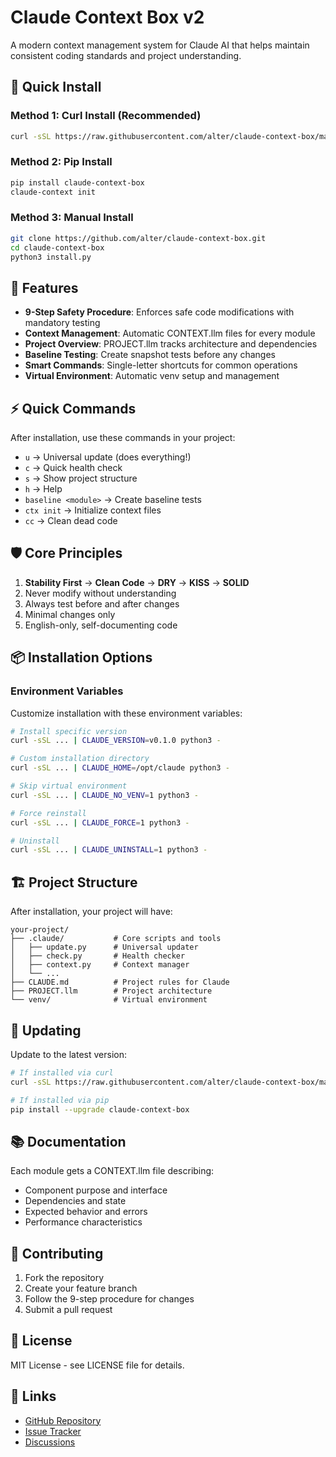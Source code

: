 # Claude Context Box v2

A modern context management system for Claude AI that helps maintain consistent coding standards and project understanding.

## 🚀 Quick Install

### Method 1: Curl Install (Recommended)
```bash
curl -sSL https://raw.githubusercontent.com/alter/claude-context-box/main/install.py | python3 -
```

### Method 2: Pip Install
```bash
pip install claude-context-box
claude-context init
```

### Method 3: Manual Install
```bash
git clone https://github.com/alter/claude-context-box.git
cd claude-context-box
python3 install.py
```

## 🎯 Features

- **9-Step Safety Procedure**: Enforces safe code modifications with mandatory testing
- **Context Management**: Automatic CONTEXT.llm files for every module
- **Project Overview**: PROJECT.llm tracks architecture and dependencies
- **Baseline Testing**: Create snapshot tests before any changes
- **Smart Commands**: Single-letter shortcuts for common operations
- **Virtual Environment**: Automatic venv setup and management

## ⚡ Quick Commands

After installation, use these commands in your project:

- `u` → Universal update (does everything!)
- `c` → Quick health check
- `s` → Show project structure
- `h` → Help
- `baseline <module>` → Create baseline tests
- `ctx init` → Initialize context files
- `cc` → Clean dead code

## 🛡️ Core Principles

1. **Stability First** → **Clean Code** → **DRY** → **KISS** → **SOLID**
2. Never modify without understanding
3. Always test before and after changes
4. Minimal changes only
5. English-only, self-documenting code

## 📦 Installation Options

### Environment Variables

Customize installation with these environment variables:

```bash
# Install specific version
curl -sSL ... | CLAUDE_VERSION=v0.1.0 python3 -

# Custom installation directory
curl -sSL ... | CLAUDE_HOME=/opt/claude python3 -

# Skip virtual environment
curl -sSL ... | CLAUDE_NO_VENV=1 python3 -

# Force reinstall
curl -sSL ... | CLAUDE_FORCE=1 python3 -

# Uninstall
curl -sSL ... | CLAUDE_UNINSTALL=1 python3 -
```

## 🏗️ Project Structure

After installation, your project will have:

```
your-project/
├── .claude/           # Core scripts and tools
│   ├── update.py      # Universal updater
│   ├── check.py       # Health checker
│   ├── context.py     # Context manager
│   └── ...
├── CLAUDE.md          # Project rules for Claude
├── PROJECT.llm        # Project architecture
└── venv/              # Virtual environment
```

## 🔄 Updating

Update to the latest version:

```bash
# If installed via curl
curl -sSL https://raw.githubusercontent.com/alter/claude-context-box/main/install.py | CLAUDE_FORCE=1 python3 -

# If installed via pip
pip install --upgrade claude-context-box
```

## 📚 Documentation

Each module gets a CONTEXT.llm file describing:
- Component purpose and interface
- Dependencies and state
- Expected behavior and errors
- Performance characteristics

## 🤝 Contributing

1. Fork the repository
2. Create your feature branch
3. Follow the 9-step procedure for changes
4. Submit a pull request

## 📄 License

MIT License - see LICENSE file for details.

## 🔗 Links

- [GitHub Repository](https://github.com/alter/claude-context-box)
- [Issue Tracker](https://github.com/alter/claude-context-box/issues)
- [Discussions](https://github.com/alter/claude-context-box/discussions)